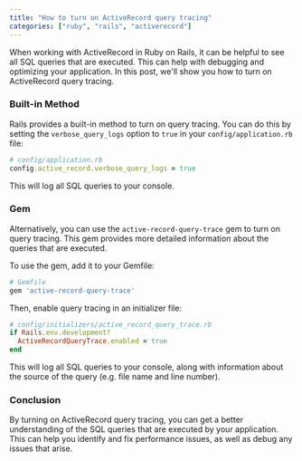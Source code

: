 ```yaml
---
title: "How to turn on ActiveRecord query tracing"
categories: ["ruby", "rails", "activerecord"]
---
```


When working with ActiveRecord in Ruby on Rails, it can be helpful to see all SQL queries that are executed. This can help with debugging and optimizing your application. In this post, we'll show you how to turn on ActiveRecord query tracing.

### Built-in Method

Rails provides a built-in method to turn on query tracing. You can do this by setting the `verbose_query_logs` option to `true` in your `config/application.rb` file:

```ruby
# config/application.rb
config.active_record.verbose_query_logs = true
```

This will log all SQL queries to your console.

### Gem

Alternatively, you can use the `active-record-query-trace` gem to turn on query tracing. This gem provides more detailed information about the queries that are executed.

To use the gem, add it to your Gemfile:

```ruby
# Gemfile
gem 'active-record-query-trace'
```

Then, enable query tracing in an initializer file:

```ruby
# config/initializers/active_record_query_trace.rb
if Rails.env.development?
  ActiveRecordQueryTrace.enabled = true
end
```

This will log all SQL queries to your console, along with information about the source of the query (e.g. file name and line number).

### Conclusion

By turning on ActiveRecord query tracing, you can get a better understanding of the SQL queries that are executed by your application. This can help you identify and fix performance issues, as well as debug any issues that arise.